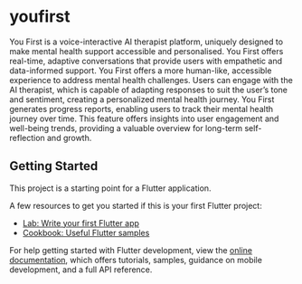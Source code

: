 # youfirst

You First is a voice-interactive AI therapist platform, uniquely designed to make mental health support accessible and personalised. 
You First offers real-time, adaptive conversations that provide users with empathetic and data-informed support. 
You First offers a more human-like, accessible experience to address mental health challenges. Users can engage with the AI therapist, which is capable of adapting responses to suit the user’s tone and sentiment, creating a personalized mental health journey. 
You First generates progress reports, enabling users to track their mental health journey over time. This feature offers insights into user engagement and well-being trends, providing a valuable overview for long-term self-reflection and growth.

## Getting Started

This project is a starting point for a Flutter application.

A few resources to get you started if this is your first Flutter project:

- [Lab: Write your first Flutter app](https://docs.flutter.dev/get-started/codelab)
- [Cookbook: Useful Flutter samples](https://docs.flutter.dev/cookbook)

For help getting started with Flutter development, view the
[online documentation](https://docs.flutter.dev/), which offers tutorials,
samples, guidance on mobile development, and a full API reference.
